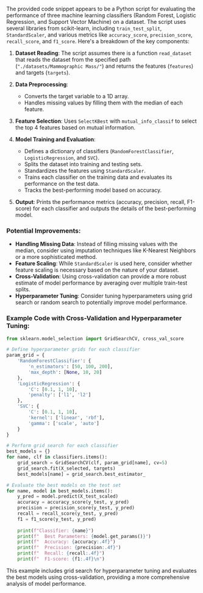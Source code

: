 The provided code snippet appears to be a Python script for evaluating the performance of three machine learning classifiers (Random Forest, Logistic Regression, and Support Vector Machine) on a dataset. The script uses several libraries from scikit-learn, including `train_test_split`, `StandardScaler`, and various metrics like `accuracy_score`, `precision_score`, `recall_score`, and `f1_score`. Here's a breakdown of the key components:

1. **Dataset Reading**: The script assumes there is a function `read_dataset` that reads the dataset from the specified path (`"./datasets/Mammographic Mass/"`) and returns the features (`features`) and targets (`targets`).

2. **Data Preprocessing**:
   - Converts the target variable to a 1D array.
   - Handles missing values by filling them with the median of each feature.

3. **Feature Selection**: Uses `SelectKBest` with `mutual_info_classif` to select the top 4 features based on mutual information.

4. **Model Training and Evaluation**:
   - Defines a dictionary of classifiers (`RandomForestClassifier`, `LogisticRegression`, and `SVC`).
   - Splits the dataset into training and testing sets.
   - Standardizes the features using `StandardScaler`.
   - Trains each classifier on the training data and evaluates its performance on the test data.
   - Tracks the best-performing model based on accuracy.

5. **Output**: Prints the performance metrics (accuracy, precision, recall, F1-score) for each classifier and outputs the details of the best-performing model.

### Potential Improvements:
- **Handling Missing Data**: Instead of filling missing values with the median, consider using imputation techniques like K-Nearest Neighbors or a more sophisticated method.
- **Feature Scaling**: While `StandardScaler` is used here, consider whether feature scaling is necessary based on the nature of your dataset.
- **Cross-Validation**: Using cross-validation can provide a more robust estimate of model performance by averaging over multiple train-test splits.
- **Hyperparameter Tuning**: Consider tuning hyperparameters using grid search or random search to potentially improve model performance.

### Example Code with Cross-Validation and Hyperparameter Tuning:
```python
from sklearn.model_selection import GridSearchCV, cross_val_score

# Define hyperparameter grids for each classifier
param_grid = {
    'RandomForestClassifier': {
        'n_estimators': [50, 100, 200],
        'max_depth': [None, 10, 20]
    },
    'LogisticRegression': {
        'C': [0.1, 1, 10],
        'penalty': ['l1', 'l2']
    },
    'SVC': {
        'C': [0.1, 1, 10],
        'kernel': ['linear', 'rbf'],
        'gamma': ['scale', 'auto']
    }
}

# Perform grid search for each classifier
best_models = {}
for name, clf in classifiers.items():
    grid_search = GridSearchCV(clf, param_grid[name], cv=5)
    grid_search.fit(X_selected, targets)
    best_models[name] = grid_search.best_estimator_

# Evaluate the best models on the test set
for name, model in best_models.items():
    y_pred = model.predict(X_test_scaled)
    accuracy = accuracy_score(y_test, y_pred)
    precision = precision_score(y_test, y_pred)
    recall = recall_score(y_test, y_pred)
    f1 = f1_score(y_test, y_pred)
    
    print(f"Classifier: {name}")
    print(f"  Best Parameters: {model.get_params()}")
    print(f"  Accuracy: {accuracy:.4f}")
    print(f"  Precision: {precision:.4f}")
    print(f"  Recall: {recall:.4f}")
    print(f"  F1-score: {f1:.4f}\n")
```

This example includes grid search for hyperparameter tuning and evaluates the best models using cross-validation, providing a more comprehensive analysis of model performance.